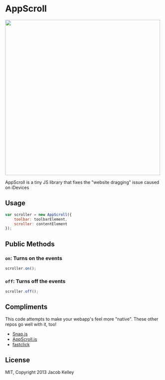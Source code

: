 # AppScroll

<img src="http://i.imgur.com/cn2VQFV.png" height="500">

AppScroll is a tiny JS library that fixes the "website dragging" issue caused on iDevices

## Usage

```javascript
var scroller = new AppScroll({
	toolbar: toolbarElement,
	scroller: contentElement
});
```

## Public Methods

### `on`: Turns on the events
```javascript
scroller.on();
```

### `off`: Turns off the events
```javascript
scroller.off();
```

## Compliments

This code attempts to make your webapp's feel more "native". These other repos go well with it, too!

* [Snap.js](https://github.com/jakiestfu/Snap.js)
* [AppScroll.js](https://github.com/jakiestfu/AppScroll)
* [fastclick](https://github.com/ftlabs/fastclick)

## License

MIT, Copyright 2013 Jacob Kelley
